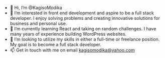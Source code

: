 - 👋 Hi, I’m @KagisoModika
- 👀 I’m interested in front end development and aspire to be a full stack developer. I enjoy solving problems and creating innovative solutions for business and personal use.
- 🌱 I’m currently learning React and taking on random challenges. I have many years of experience building WordPress websites.
- 💞️ I’m looking to utilize my skills in either a full-time or freelance position. My goal is to become a full stack developer.
- 📫 Get in touch with me on email kagisomodika@yahoo.com

<!-----
KagisoModika/KagisoModika is a ✨ special ✨ repository because its `README.md` (this file) appears on your GitHub profile.
You can click the Preview link to take a look at your changes.
--->
